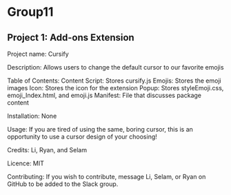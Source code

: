 # Group11
## Project 1: Add-ons Extension


Project name: Cursify

Description: Allows users to change the default cursor to our favorite emojis

Table of Contents: 
  Content Script: Stores cursify.js
  Emojis: Stores the emoji images 
  Icon: Stores the icon for the extension 
  Popup: Stores styleEmoji.css, emoji_Index.html, and emoji.js
  Manifest: File that discusses package content
  
Installation: None

Usage: If you are tired of using the same, boring cursor, this is an opportunity to use a cursor design of your choosing!

Credits: Li, Ryan, and Selam 

Licence: MIT 

Contributing:  If you wish to contribute, message Li, Selam, or Ryan on GitHub to be added to the Slack group.

